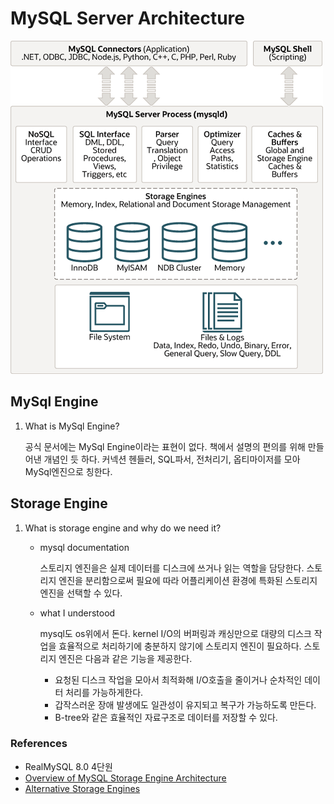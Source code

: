 # MySQL Server Architecture
![my sql architecture](/individual/younghch/images/mysql-architecture.png)

## MySql Engine

1. What is MySql Engine?

    공식 문서에는 MySql Engine이라는 표현이 없다. 책에서 설명의 편의를 위해 만들어낸 개념인 듯 하다. 커넥션 헨들러, SQL파서, 전처리기, 옵티마이저를 모아 MySql엔진으로 칭한다.

## Storage Engine

1. What is storage engine and why do we need it?
    
    - mysql documentation
    
        스토리지 엔진을은 실제 데이터를 디스크에 쓰거나 읽는 역할을 담당한다. 스토리지 엔진을 분리함으로써 필요에 따라 어플리케이션 환경에 특화된 스토리지 엔진을 선택할 수 있다. 
    
    - what I understood
        
        mysql도 os위에서 돈다. kernel I/O의 버퍼링과 캐싱만으로 대량의 디스크 작업을 효율적으로 처리하기에 충분하지 않기에 스토리지 엔진이 필요하다. 스토리지 엔진은 다음과 같은 기능을 제공한다.
        - 요청된 디스크 작업을 모아서 최적화해 I/O호출을 줄이거나 순차적인 데이터 처리를 가능하게한다.
        - 갑작스러운 장애 발생에도 일관성이 유지되고 복구가 가능하도록 만든다.
        - B-tree와 같은 효율적인 자료구조로 데이터를 저장할 수 있다.





### References
- RealMySQL 8.0 4단원
- [Overview of MySQL Storage Engine Architecture
](https://dev.mysql.com/doc/refman/8.0/en/pluggable-storage-overview.html)
- [Alternative Storage Engines
](https://dev.mysql.com/doc/refman/8.0/en/storage-engines.html)